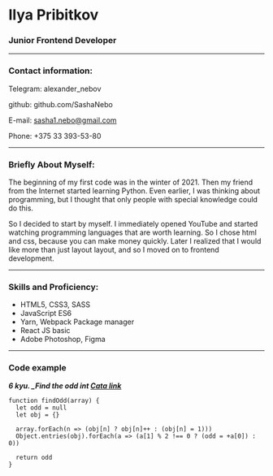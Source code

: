 # Ilya Pribitkov
### Junior Frontend Developer
---
### Contact information:

Telegram: alexander_nebov

github: github.com/SashaNebo

E-mail: sasha1.nebo@gmail.com

Phone: +375 33 393-53-80

---
### Briefly About Myself:

The beginning of my first code was in the winter of 2021. Then my friend from the Internet started learning Python. Even earlier, I was thinking about programming, but I thought that only people with special knowledge could do this.

So I decided to start by myself. I immediately opened YouTube and started watching programming languages that are worth learning. So I chose html and css, because you can make money quickly. Later I realized that I would like more than just layout layout, and so I moved on to frontend development.

---

### Skills and Proficiency:
* HTML5, CSS3, SASS
* JavaScript ES6
* Yarn, Webpack Package manager
* React JS basic
* Adobe Photoshop, Figma

---

### Code example

__*6 kyu. _Find the odd int [Cata link](https://www.codewars.com/kata/54da5a58ea159efa38000836/train/javascript)*__

```
function findOdd(array) {
  let odd = null
  let obj = {}

  array.forEach(n => (obj[n] ? obj[n]++ : (obj[n] = 1)))
  Object.entries(obj).forEach(a => (a[1] % 2 !== 0 ? (odd = +a[0]) : 0))

  return odd
}
```
